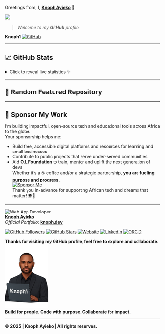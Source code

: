 Greetings from, I, **[Knoph Ayieko](https://github.com/Knoph1)** 👋  

<img src="https://media2.giphy.com/media/v1.Y2lkPTc5MGI3NjExYndwd2dlYThvczl0ZXc3cjduMzNjZ3lyNnljZnpldDdsM2IwdTdieCZlcD12MV9pbnRlcm5hbF9naWZfYnlfaWQmY3Q9Zw/jBOOXxSJfG8kqMxT11/giphy.gif" height="210">

> *Welcome to my **GitHub** profile*

**Knoph1**  <!-- GitHub Icon --> <a href="https://github.com/Knoph1" target="_blank" rel="noopener noreferrer"> <img src="https://cdn.jsdelivr.net/npm/simple-icons@3.0.1/icons/github.svg" alt="GitHub" height="40"> </a>

---  
## 📈 GitHub Stats

<details>
  <summary>Click to reveal live statistics ✨</summary>
  <div align="left">

  <!-- GitHub Stats Card (auto-switch theme) -->
  <picture>
    <source
      media="(prefers-color-scheme: dark)"
      srcset="https://github-readme-stats.vercel.app/api?username=Knoph1&show_icons=true&hide=contribs&theme=radical"
    />
    <source
      media="(prefers-color-scheme: light)"
      srcset="https://github-readme-stats.vercel.app/api?username=Knoph1&show_icons=true&hide=contribs&theme=default"
    />
    <img
      src="https://github-readme-stats.vercel.app/api?username=Knoph1&show_icons=true&hide=contribs"
      alt="Knoph's GitHub Stats"
    />
  </picture>

  <!-- Top Languages Card (auto-switch theme) -->
  <picture>
    <source
      media="(prefers-color-scheme: dark)"
      srcset="https://github-readme-stats.vercel.app/api/top-langs?username=Knoph1&layout=compact&theme=radical"
    />
    <source
      media="(prefers-color-scheme: light)"
      srcset="https://github-readme-stats.vercel.app/api/top-langs?username=Knoph1&layout=compact&theme=default"
    />
    <img
      src="https://github-readme-stats.vercel.app/api/top-langs?username=Knoph1&layout=compact"
      alt="Knoph's Top Languages"
    />
  </picture>

  <!-- GitHub Streak Card (auto-switch theme) -->
  <picture>
    <source
      media="(prefers-color-scheme: dark)"
      srcset="https://streak-stats.demolab.com?user=Knoph1&theme=radical"
    />
    <source
      media="(prefers-color-scheme: light)"
      srcset="https://streak-stats.demolab.com?user=Knoph1&theme=default"
    />
    <img
      src="https://streak-stats.demolab.com?user=Knoph1"
      alt="Knoph's GitHub Streak"
    />
  </picture>

  </div>
</details>

---  
## 🌟 Random Featured Repository  

<!-- RANDOM-REPO:START -->
<!-- RANDOM-REPO:END -->

---  
## 💖 Sponsor My Work  
I’m building impactful, open-source tech and educational tools across Africa to the globe.  
Your sponsorship helps me:
- Build free, accessible digital platforms and resources for learning and small businesses
- Contribute to public projects that serve under-served communities
- Aid **O.L Foundation** to train, mentor and uplift the next generation of devs  
Whether it’s a ☕ coffee and/or a strategic partnership, **you are fueling purpose and progress.**  
[![Sponsor Me](https://img.shields.io/badge/Sponsor-Knoph%20Ayieko-%23ff69b4?style=for-the-badge&logo=github-sponsors&logoColor=white)](https://github.com/sponsors/Knoph1)  
Thank you in-advance for supporting African tech and dreams that matter! 🌍🚀

---  
![Web App Developer](https://img.shields.io/badge/Developed%20By%20%3A-Knoph%20Ayieko)  
**[Knoph Ayieko](https://github.com/Knoph1)**  
_Official Portfolio:_ **[knoph.dev](https://www.knoph.dev/)**

[![GitHub Followers](https://img.shields.io/github/followers/Knoph1?style=social)](https://github.com/Knoph1)
[![GitHub Stars](https://img.shields.io/github/stars/Knoph1?style=social)](https://github.com/Knoph1)
[![Website](https://img.shields.io/badge/Website-knoph.dev-blue?style=flat&logo=google-chrome)](https://knoph.dev)
[![LinkedIn](https://img.shields.io/badge/LinkedIn-Knoph%20Ayieko-blue?style=flat&logo=linkedin)](https://www.linkedin.com/in/knoph-ayieko)
[![ORCID](https://img.shields.io/badge/ORCID-0009--0001--3787--513X-green?style=flat&logo=orcid)](https://orcid.org/0009-0001-3787-513X)

**Thanks for visiting my GitHub profile, feel free to explore and collaborate.**  
<img src="/assets/Knoph1 - GitHub.png" height="210">  
**Build for people. Code with purpose. Collaborate for impact.**

---  
<!-- Footer closure --!>  
<div style="display: flex; flex-direction: column; justify-content: center;">
  <p style="margin: 0; font-weight: bold;">&copy; 2025 | <strong>Knoph Ayieko</strong> | All rights reserves.</p>
</div>
